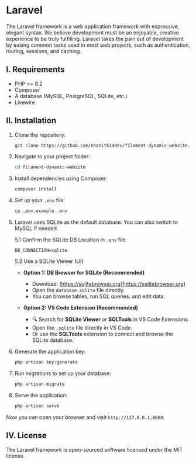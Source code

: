 # Laravel

The Laravel framework is a web application framework with expressive, elegant syntax. We believe development must be an enjoyable, creative experience to be truly fulfilling. Laravel takes the pain out of development by easing common tasks used in most web projects, such as authentication, routing, sessions, and caching.

## I. Requirements

- PHP >= 8.2
- Composer
- A database (MySQL, PostgreSQL, SQLite, etc.)
- Livewire

## II. Installation

1. Clone the repository:
    ```bash
    git clone https://github.com/nhanitk14dev/filament-dynamic-website.git
    ```

2. Navigate to your project folder:
    ```bash
    cd filament-dynamic-website
    ```

3. Install dependencies using Composer:
    ```bash
    composer install
    ```

4. Set up your `.env` file:
    ```bash
    cp .env.example .env
    ```

5. Laravel uses SQLite as the default database. You can also switch to MySQL if needed.

   5.1 Confirm the SQLite DB Location in `.env` file:
    ```text
    DB_CONNECTION=sqlite
    ```

   5.2 Use a SQLite Viewer (UI)

   - **Option 1: DB Browser for SQLite (Recommended)**
     - Download: [https://sqlitebrowser.org](https://sqlitebrowser.org)
     - Open the `database.sqlite` file directly.
     - You can browse tables, run SQL queries, and edit data.

   - **Option 2: VS Code Extension (Recommended)**
     - 🔍 Search for **SQLite Viewer** or **SQLTools** in VS Code Extensions
     - Open the `.sqlite` file directly in VS Code.
     - Or use the **SQLTools** extension to connect and browse the SQLite database.

6. Generate the application key:
    ```bash
    php artisan key:generate
    ```

7. Run migrations to set up your database:
    ```bash
    php artisan migrate
    ```

8. Serve the application:
    ```bash
    php artisan serve
    ```

Now you can open your browser and visit `http://127.0.0.1:8000`.

## IV. License

The Laravel framework is open-sourced software licensed under the MIT license.